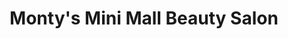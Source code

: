 ---
title: "Monty's Mini Mall Beauty Salon"
url: /bowling-green/montys-mini-mall-beauty-salon/
shop: beauty
---